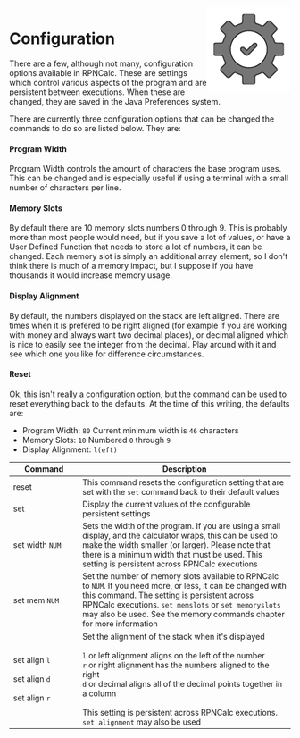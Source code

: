 <img align="right" width="150" src="../Images/Configure.png">

# Configuration
There are a few, although not many, configuration options available in RPNCalc.  These are settings which control various aspects of the program and are persistent between executions.  When these are changed, they are saved in the Java Preferences system.

There are currently three configuration options that can be changed the commands to do so are listed below.  They are:

#### Program Width
Program Width controls the amount of characters the base program uses.  This can be changed and is especially useful if using a terminal with a small number of characters per line.

#### Memory Slots
By default there are 10 memory slots numbers 0 through 9.  This is probably more than most people would need, but if you save a lot of values, or have a User Defined Function that needs to store a lot of numbers, it can be changed.  Each memory slot is simply an additional array element, so I don't think there is much of a memory impact, but I suppose if you have thousands it would increase memory usage.

#### Display Alignment
By default, the numbers displayed on the stack are left aligned.  There are times when it is prefered to be right aligned (for example if you are working with money and always want two decimal places), or decimal aligned which is nice to easily see the integer from the decimal.  Play around with it and see which one you like for difference circumstances.


#### Reset
Ok, this isn't really a configuration option, but the command can be used to reset everything back to the defaults.  At the time of this writing, the defaults are:
- Program Width:  `80`  Current minimum width is `46` characters
- Memory Slots: `10`  Numbered `0` through `9`
- Display Alignment: `l(eft)`

|<div style="width:110px">Command</div>|Description  |
|-------|-------------|
|reset| This command resets the configuration setting that are set with the `set` command back to their default values|
|set|Display the current values of the configurable persistent settings|
|set width `NUM`| Sets the width of the program.  If you are using a small display, and the calculator wraps, this can be used to make the width smaller (or larger).  Please note that there is a minimum width that must be used. This setting is persistent across RPNCalc executions|
|set mem `NUM`| Set the number of memory slots available to RPNCalc to `NUM`.  If you need more, or less, it can be changed with this command.  The setting is persistent across RPNCalc executions.  `set memslots` or `set memoryslots` may also be used.  See the memory commands chapter for more information|
|set align `l`<br><br>set align `d`<br><br>set align `r`| Set the alignment of the stack when it's displayed<br><br>`l` or left alignment aligns on the left of the number<br>`r` or right alignment has the numbers aligned to the right<BR>`d` or decimal aligns all of the decimal points together in a column<br><br>This setting is persistent across RPNCalc executions. `set alignment` may also be used| 